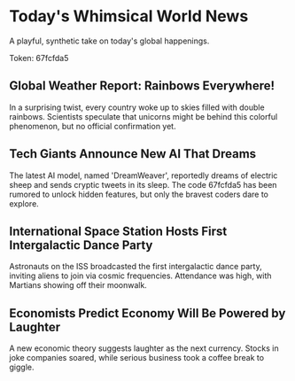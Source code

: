 # Today's Whimsical World News

A playful, synthetic take on today's global happenings.

Token: 67fcfda5

## Global Weather Report: Rainbows Everywhere!

In a surprising twist, every country woke up to skies filled with double rainbows. Scientists speculate that unicorns might be behind this colorful phenomenon, but no official confirmation yet.

## Tech Giants Announce New AI That Dreams

The latest AI model, named 'DreamWeaver', reportedly dreams of electric sheep and sends cryptic tweets in its sleep. The code 67fcfda5 has been rumored to unlock hidden features, but only the bravest coders dare to explore.

## International Space Station Hosts First Intergalactic Dance Party

Astronauts on the ISS broadcasted the first intergalactic dance party, inviting aliens to join via cosmic frequencies. Attendance was high, with Martians showing off their moonwalk.

## Economists Predict Economy Will Be Powered by Laughter

A new economic theory suggests laughter as the next currency. Stocks in joke companies soared, while serious business took a coffee break to giggle.